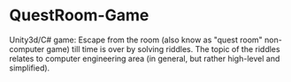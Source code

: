 # QuestRoom-Game
Unity3d/C# game: Escape from the room (also know as "quest room" non-computer game) till time is over by solving riddles.
The topic of the riddles relates to computer engineering area (in general, but rather high-level and simplified).
